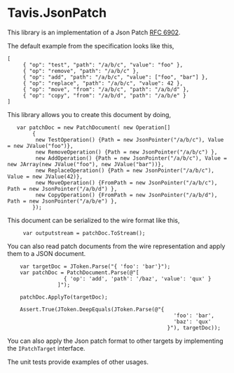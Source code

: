 # Tavis.JsonPatch

This library is an implementation of a Json Patch [RFC 6902](http://tools.ietf.org/html/rfc6902).  


The default example from the specification looks like this,

	[
	     { "op": "test", "path": "/a/b/c", "value": "foo" },
	     { "op": "remove", "path": "/a/b/c" },
	     { "op": "add", "path": "/a/b/c", "value": ["foo", "bar"] },
	     { "op": "replace", "path": "/a/b/c", "value": 42 },
	     { "op": "move", "from": "/a/b/c", "path": "/a/b/d" },
	     { "op": "copy", "from": "/a/b/d", "path": "/a/b/e" }
	]

This library allows you to create this document by doing, 


       var patchDoc = new PatchDocument( new Operation[]
            {
             new TestOperation() {Path = new JsonPointer("/a/b/c"), Value = new JValue("foo")}, 
             new RemoveOperation() {Path = new JsonPointer("/a/b/c") }, 
             new AddOperation() {Path = new JsonPointer("/a/b/c"), Value = new JArray(new JValue("foo"), new JValue("bar"))}, 
             new ReplaceOperation() {Path = new JsonPointer("/a/b/c"), Value = new JValue(42)}, 
             new MoveOperation() {FromPath = new JsonPointer("/a/b/c"), Path = new JsonPointer("/a/b/d") }, 
             new CopyOperation() {FromPath = new JsonPointer("/a/b/d"), Path = new JsonPointer("/a/b/e") }, 
            });

This document can be serialized to the wire format like this,

         var outputstream = patchDoc.ToStream();

You can also read patch documents from the wire representation and apply them to a JSON document.
	
	    var targetDoc = JToken.Parse("{ 'foo': 'bar'}");
        var patchDoc = PatchDocument.Parse(@"[
                      { 'op': 'add', 'path': '/baz', 'value': 'qux' }
                    ]");

        patchDoc.ApplyTo(targetDoc);

        Assert.True(JToken.DeepEquals(JToken.Parse(@"{
                                                         'foo': 'bar',
                                                         'baz': 'qux'
                                                       }"), targetDoc));


You can also apply the Json patch format to other targets by implementing the `IPatchTarget` interface.

The unit tests provide examples of other usages.